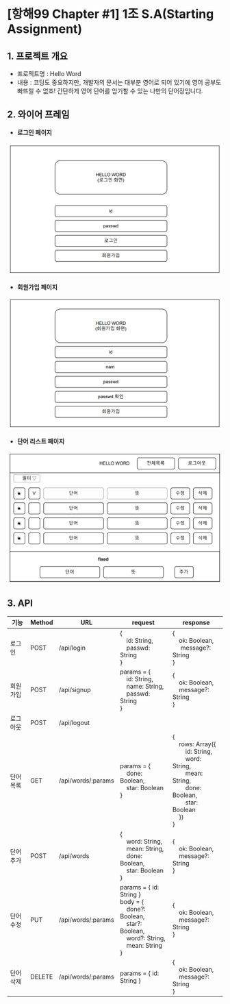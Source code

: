 # [항해99 Chapter #1] 1조 S.A(Starting Assignment)

## 1. 프로젝트 개요

- 프로젝트명 : Hello Word
- 내용 : 코딩도 중요하지만, 개발자의 문서는 대부분 영어로 되어 있기에 영어 공부도 빠뜨릴 수 없죠! 간단하게 영어 단어를 암기할 수 있는 나만의 단어장입니다.

## 2. 와이어 프레임

- **로그인 페이지**

![1.png](images/1.PNG)

- **회원가입 페이지**

![2.png](images/2.png)

- **단어 리스트 페이지**

![3.png](images/3.png)

## 3. API

| 기능     | Method | URL                | request                                                      | response                                                     |
| -------- | ------ | ------------------ | ------------------------------------------------------------ | ------------------------------------------------------------ |
| 로그인   | POST   | /api/login         | {<br>&nbsp;&nbsp;&nbsp;&nbsp;id: String, <br>&nbsp;&nbsp;&nbsp;&nbsp;passwd: String <br>} | { <br>&nbsp;&nbsp;&nbsp;&nbsp;ok: Boolean, <br>&nbsp;&nbsp;&nbsp;&nbsp; message?: String<br>} |
| 회원가입 | POST   | /api/signup        | params = { <br>&nbsp;&nbsp;&nbsp;&nbsp;id: String, <br/>&nbsp;&nbsp;&nbsp;&nbsp;name: String, <br/>&nbsp;&nbsp;&nbsp;&nbsp;passwd: String <br/>} | { <br>&nbsp;&nbsp;&nbsp;&nbsp;ok: Boolean,  <br>&nbsp;&nbsp;&nbsp;&nbsp;message?: String<br>} |
| 로그아웃 | POST   | /api/logout        |                                                              |                                                              |
| 단어목록 | GET    | /api/words/:params | params = { <br>&nbsp;&nbsp;&nbsp;&nbsp;done: Boolean, <br>&nbsp;&nbsp;&nbsp;&nbsp;star: Boolean <br>} | { <br>&nbsp;&nbsp;&nbsp;&nbsp;rows: Array({ <br>&nbsp;&nbsp;&nbsp;&nbsp;&nbsp;&nbsp;&nbsp;&nbsp;id: String,<br>&nbsp;&nbsp;&nbsp;&nbsp;&nbsp;&nbsp;&nbsp;&nbsp;word: String,<br>&nbsp;&nbsp;&nbsp;&nbsp;&nbsp;&nbsp;&nbsp;&nbsp;mean: String,<br>&nbsp;&nbsp;&nbsp;&nbsp;&nbsp;&nbsp;&nbsp;&nbsp;done: Boolean,<br>&nbsp;&nbsp;&nbsp;&nbsp;&nbsp;&nbsp;&nbsp;&nbsp;star: Boolean<br>&nbsp;&nbsp;&nbsp;&nbsp;}) <br>} |
| 단어추가 | POST   | /api/words         | {<br>&nbsp;&nbsp;&nbsp;&nbsp;word: String,<br>&nbsp;&nbsp;&nbsp;&nbsp;mean: String,<br/>&nbsp;&nbsp;&nbsp;&nbsp;done: Boolean,<br/>&nbsp;&nbsp;&nbsp;&nbsp;star: Boolean<br>} | {<br/>&nbsp;&nbsp;&nbsp;&nbsp;ok: Boolean,<br/>&nbsp;&nbsp;&nbsp;&nbsp;message?: String<br>} |
| 단어수정 | PUT    | /api/words/:params | params = { id: String }<br>body = { <br/>&nbsp;&nbsp;&nbsp;&nbsp;done?: Boolean, <br/>&nbsp;&nbsp;&nbsp;&nbsp;star?: Boolean, <br/>&nbsp;&nbsp;&nbsp;&nbsp;word?: String, <br/>&nbsp;&nbsp;&nbsp;&nbsp;mean: String <br>} | {<br/>&nbsp;&nbsp;&nbsp;&nbsp;ok: Boolean,<br/>&nbsp;&nbsp;&nbsp;&nbsp;message?: String<br>} |
| 단어삭제 | DELETE | /api/words/:params | params = { id: String }                                      | {<br/>&nbsp;&nbsp;&nbsp;&nbsp;ok: Boolean,<br/>&nbsp;&nbsp;&nbsp;&nbsp;message?: String<br>} |